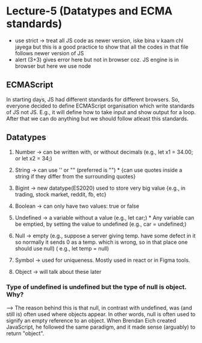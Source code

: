 # Lecture-5 (Datatypes and ECMA standards)

* use strict -> treat all JS code as newer version, iske bina v kaam chl jayega but this is a good practice to show that all the codes in that file follows newer version of JS
* alert (3+3) gives error here but not in browser coz. JS engine is in browser but here we use node

## ECMAScript
In starting days, JS had different standards for different browsers. So, everyone decided to define ECMAScript organisation which write standards of JS not JS. E.g., it will define how to take input and show output for a loop. After that we can do anything but we should follow atleast this standards.

## Datatypes
1. Number -> can be written with, or without decimals (e.g., let x1 = 34.00; or let x2 = 34;)

2. String -> can use '' or "" (preferred is "") 
       * {can use quotes inside a string if they differ from the surrounding quotes}

3. Bigint -> new datatype(ES2020) used to store very big value {e.g., in trading, stock market, reddit, fb, etc}

4. Boolean -> can only have two values: true or false

5. Undefined -> a variable without a value (e.g., let car;)
       * Any variable can be emptied, by setting the value to undefined (e.g., car = undefined;)

6. Null -> empty (e.g., suppose a server giving temp. have some defect in it so normally it sends 0 as a temp. which is wrong, so in that place one should use null) ( e.g., let temp = null)

7. Symbol -> used for uniqueness. Mostly used in react or in Figma tools.

8. Object -> will talk about these later


### Type of undefined is undefined but the type of null is object. Why?
--> The reason behind this is that null, in contrast with undefined, was (and still is) often used where objects appear. In other words, null is often used to signify an empty reference to an object. When Brendan Eich created JavaScript, he followed the same paradigm, and it made sense (arguably) to return "object".